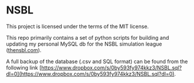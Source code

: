 # NSBL
This project is licensed under the terms of the MIT license.

This repo primarily contains a set of python scripts for building and updating my personal MySQL db for the NSBL simulation league ([thensbl.com](http://thensbl.com)).

A full backup of the database (.csv and SQL format) can be found from the following link [https://www.dropbox.com/s/0by593fy974kkz3/NSBL.sql?dl=0](https://www.dropbox.com/s/0by593fy974kkz3/NSBL.sql?dl=0).